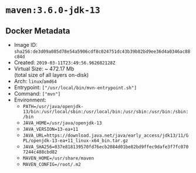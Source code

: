 # `maven:3.6.0-jdk-13`

## Docker Metadata

- Image ID: `sha256:de3d09a085d78e54a5906cdf8c024751dc43b39b82bd9ee36d4a0346ac88c84d`
- Created: `2019-03-11T23:49:56.962682128Z`
- Virtual Size: ~ 472.17 Mb  
  (total size of all layers on-disk)
- Arch: `linux`/`amd64`
- Entrypoint: `["/usr/local/bin/mvn-entrypoint.sh"]`
- Command: `["mvn"]`
- Environment:
  - `PATH=/usr/java/openjdk-13/bin:/usr/local/sbin:/usr/local/bin:/usr/sbin:/usr/bin:/sbin:/bin`
  - `JAVA_HOME=/usr/java/openjdk-13`
  - `JAVA_VERSION=13-ea+11`
  - `JAVA_URL=https://download.java.net/java/early_access/jdk13/11/GPL/openjdk-13-ea+11_linux-x64_bin.tar.gz`
  - `JAVA_SHA256=037e818139570fd76ecb2084d01be82bd9ffec9dafe3f7fc0707244c488cbd82`
  - `MAVEN_HOME=/usr/share/maven`
  - `MAVEN_CONFIG=/root/.m2`
